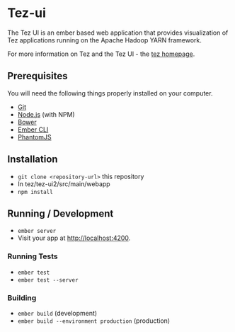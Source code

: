 # Tez-ui

The Tez UI is an ember based web application that provides visualization of Tez applications
running on the Apache Hadoop YARN framework.

For more information on Tez and the Tez UI - the [tez homepage](http://tez.apache.org/ "Apache Tez Homepage").

## Prerequisites

You will need the following things properly installed on your computer.

* [Git](http://git-scm.com/)
* [Node.js](http://nodejs.org/) (with NPM)
* [Bower](http://bower.io/)
* [Ember CLI](http://www.ember-cli.com/)
* [PhantomJS](http://phantomjs.org/)

## Installation

* `git clone <repository-url>` this repository
* In tez/tez-ui2/src/main/webapp
* `npm install`

## Running / Development

* `ember server`
* Visit your app at [http://localhost:4200](http://localhost:4200).

### Running Tests

* `ember test`
* `ember test --server`

### Building

* `ember build` (development)
* `ember build --environment production` (production)
